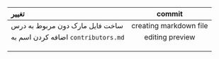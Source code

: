|  تغییر |  commit  | 
|:------------ |:---------------:|
|  ساخت فایل مارک دون مربوط به درس  |  creating markdown file  | 
|  اضافه کردن اسم به `contributors.md` |  editing preview |
|    |   |
|    |   |
|    |   |